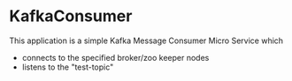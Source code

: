 # KafkaConsumer

This application is a simple Kafka Message Consumer Micro Service which
  * connects to the specified broker/zoo keeper nodes 
  * listens to the "test-topic"
 
